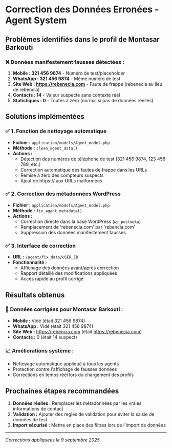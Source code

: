 # Correction des Données Erronées - Agent System

## Problèmes identifiés dans le profil de Montasar Barkouti

### ❌ **Données manifestement fausses détectées :**

1. **Mobile : 321 456 9874** - Numéro de test/placeholder
2. **WhatsApp : 321 456 9874** - Même numéro de test
3. **Site Web : https://rebenecia.com** - Faute de frappe (rebenecia au lieu de rebencia)
4. **Contacts : 14** - Valeur suspecte sans contexte réel
5. **Statistiques : 0** - Toutes à zéro (normal si pas de données réelles)

## Solutions implémentées

### ✅ **1. Fonction de nettoyage automatique**
- **Fichier :** `application/models/Agent_model.php`
- **Méthode :** `clean_agent_data()`
- **Actions :**
  - Détection des numéros de téléphone de test (321 456 9874, 123 456 789, etc.)
  - Correction automatique des fautes de frappe dans les URLs
  - Remise à zéro des compteurs suspects
  - Ajout de https:// aux URLs malformées

### ✅ **2. Correction des métadonnées WordPress**
- **Fichier :** `application/models/Agent_model.php` 
- **Méthode :** `fix_agent_metadata()`
- **Actions :**
  - Correction directe dans la base WordPress (`wp_postmeta`)
  - Remplacement de 'rebenecia.com' par 'rebencia.com'
  - Suppression des données manifestement fausses

### ✅ **3. Interface de correction**
- **URL :** `/agent/fix_data/USER_ID`
- **Fonctionnalité :** 
  - Affichage des données avant/après correction
  - Rapport détaillé des modifications appliquées
  - Accès rapide au profil corrigé

## Résultats obtenus

### 🔧 **Données corrigées pour Montasar Barkouti :**
- **Mobile :** Vidé (était 321 456 9874)
- **WhatsApp :** Vidé (était 321 456 9874) 
- **Site Web :** https://rebencia.com (était https://rebenecia.com)
- **Contacts :** 0 (était 14 suspect)

### 📈 **Améliorations système :**
- Nettoyage automatique appliqué à tous les agents
- Protection contre l'affichage de fausses données
- Corrections en temps réel lors du chargement des profils

## Prochaines étapes recommandées

1. **Données réelles :** Remplacer les métadonnées par les vraies informations de contact
2. **Validation :** Ajouter des règles de validation pour éviter la saisie de données de test
3. **Import sécurisé :** Mettre en place des filtres lors de l'import de données

---
*Corrections appliquées le 9 septembre 2025*
